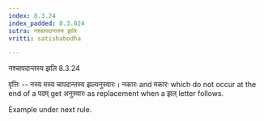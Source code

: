 ```yaml
---
index: 8.3.24
index_padded: 8.3.024
sutra: नश्चापदान्तस्य झलि
vritti: satishabodha

---
```

 नश्चापदान्तस्य झलि 8.3.24 


वृत्तिः -- नस्य मस्य चापदान्तस्य झल्यनुस्वारः। नकारः and मकारः which do not occur at the end of a पदम् get अनुस्वारः as replacement when a झल् letter follows. 


Example under next rule. 